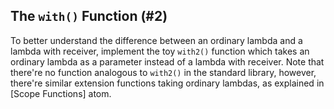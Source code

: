 ## The `with()` Function (#2)

To better understand the difference between an ordinary lambda and
a lambda with receiver, implement the toy `with2()` function which
takes an ordinary lambda as a parameter instead of a lambda with receiver.
Note that there're no function analogous to `with2()` in the standard
library, however, there're similar extension functions taking ordinary
lambdas, as explained in [Scope Functions] atom.